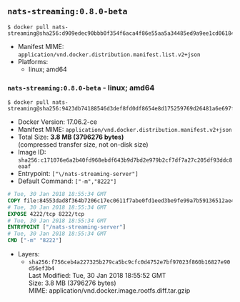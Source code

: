 ## `nats-streaming:0.8.0-beta`

```console
$ docker pull nats-streaming@sha256:d909edec90bbb0f354f6aca4f86e55aa5a34485ed9a9ee1cd0618452c718c082
```

-	Manifest MIME: `application/vnd.docker.distribution.manifest.list.v2+json`
-	Platforms:
	-	linux; amd64

### `nats-streaming:0.8.0-beta` - linux; amd64

```console
$ docker pull nats-streaming@sha256:9423db74188546d3def8fd0df8654e8d175259769d26481a6e697f6881405136
```

-	Docker Version: 17.06.2-ce
-	Manifest MIME: `application/vnd.docker.distribution.manifest.v2+json`
-	Total Size: **3.8 MB (3796276 bytes)**  
	(compressed transfer size, not on-disk size)
-	Image ID: `sha256:c171076e6a2b40fd968ebdf643b9d7bd2e979b2cf7df7a27c205df93ddc8eaaf`
-	Entrypoint: `["\/nats-streaming-server"]`
-	Default Command: `["-m","8222"]`

```dockerfile
# Tue, 30 Jan 2018 18:55:34 GMT
COPY file:84553dad8f364b7206c17ec0611f7abe0fd1eed3be9fe99a7b59136512ae4ef9 in /nats-streaming-server 
# Tue, 30 Jan 2018 18:55:34 GMT
EXPOSE 4222/tcp 8222/tcp
# Tue, 30 Jan 2018 18:55:34 GMT
ENTRYPOINT ["/nats-streaming-server"]
# Tue, 30 Jan 2018 18:55:34 GMT
CMD ["-m" "8222"]
```

-	Layers:
	-	`sha256:f756ceb4a227325b279ca5bc9cfc0d4752e7bf97023f860b16827e90d56ef3b4`  
		Last Modified: Tue, 30 Jan 2018 18:55:52 GMT  
		Size: 3.8 MB (3796276 bytes)  
		MIME: application/vnd.docker.image.rootfs.diff.tar.gzip
